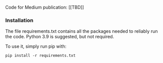 Code for Medium publication: [[TBD]]

### Installation

The file requirements.txt contains all the packages needed to reliably run the code. Python 3.9 is suggested, but not required.

To use it, simply run pip with: 

`pip install -r requirements.txt`
